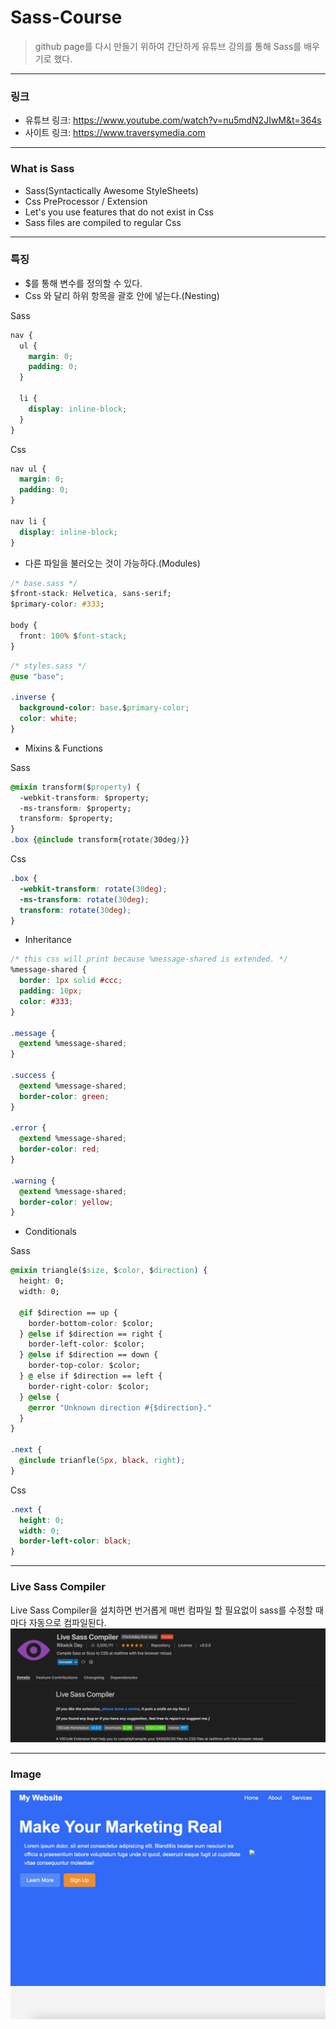 # Sass-Course

> github page를 다시 만들기 위하여 간단하게 유튜브 강의를 통해 Sass를 배우기로 했다.

---

### 링크

- 유튜브 링크: https://www.youtube.com/watch?v=nu5mdN2JIwM&t=364s
- 사이트 링크: https://www.traversymedia.com

---

### What is Sass

- Sass(Syntactically Awesome StyleSheets)
- Css PreProcessor / Extension
- Let's you use features that do not exist in Css
- Sass files are compiled to regular Css

---

### 특징

- $를 통해 변수를 정의할 수 있다.
- Css 와 달리 하위 항목을 괄호 안에 넣는다.(Nesting)

Sass

```css
nav {
  ul {
    margin: 0;
    padding: 0;
  }

  li {
    display: inline-block;
  }
}
```

Css

```css
nav ul {
  margin: 0;
  padding: 0;
}

nav li {
  display: inline-block;
}
```

- 다른 파일을 불러오는 것이 가능하다.(Modules)

```css
/* base.sass */
$front-stack: Helvetica, sans-serif;
$primary-color: #333;

body {
  front: 100% $font-stack;
}
```

```css
/* styles.sass */
@use "base";

.inverse {
  background-color: base.$primary-color;
  color: white;
}
```

- Mixins & Functions

Sass

```css
@mixin transform($property) {
  -webkit-transform: $property;
  -ms-transform: $property;
  transform: $property;
}
.box {@include transform{rotate(30deg)}}
```

Css

```css
.box {
  -webkit-transform: rotate(30deg);
  -ms-transform: rotate(30deg);
  transform: rotate(30deg);
}
```

- Inheritance

```css
/* this css will print because %message-shared is extended. */
%message-shared {
  border: 1px solid #ccc;
  padding: 10px;
  color: #333;
}

.message {
  @extend %message-shared;
}

.success {
  @extend %message-shared;
  border-color: green;
}

.error {
  @extend %message-shared;
  border-color: red;
}

.warning {
  @extend %message-shared;
  border-color: yellow;
}
```

- Conditionals

Sass

```css
@mixin triangle($size, $color, $direction) {
  height: 0;
  width: 0;

  @if $direction == up {
    border-bottom-color: $color;
  } @else if $direction == right {
    border-left-color: $color;
  } @else if $direction == down {
    border-top-color: $color;
  } @ else if $direction == left {
    border-right-color: $color;
  } @else {
    @error "Unknown direction #{$direction}."
  }
}

.next {
  @include trianfle(5px, black, right);
}
```

Css

```css
.next {
  height: 0;
  width: 0;
  border-left-color: black;
}
```

---

### Live Sass Compiler

Live Sass Compiler을 설치하면 번거롭게 매번 컴파일 할 필요없이 sass를 수정할 때마다 자동으로 컴파일된다.
![image](src/images/liveSass.png)

---

### Image

![image](src/images/sass-page.png)
